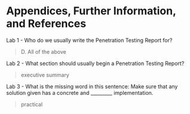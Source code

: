 # Appendices, Further Information, and References

Lab 1 - Who do we usually write the Penetration Testing Report for?
>D. All of the above

Lab 2 - What section should usually begin a Penetration Testing Report?
>executive summary

Lab 3 - What is the missing word in this sentence: Make sure that any solution given has a concrete and _________ implementation.
>practical
